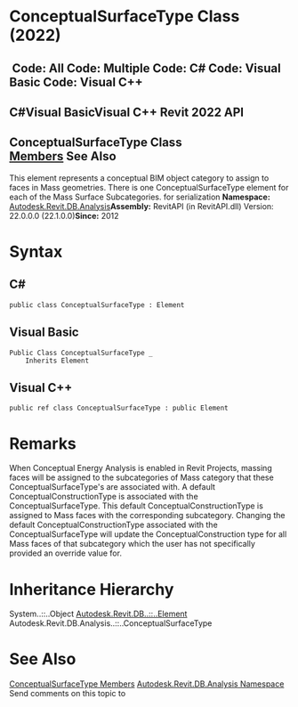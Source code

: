 # ConceptualSurfaceType Class (2022)

﻿
 Code: All Code: Multiple Code: C# Code: Visual Basic Code: Visual C++   
---  
C#Visual BasicVisual C++
Revit 2022 API  
---  
ConceptualSurfaceType Class  
[Members](025f7279-238b-94c3-38ee-43fdd312b81c.md "ConceptualSurfaceType Members") See Also  
---  
This element represents a conceptual BIM object category to assign to faces in Mass geometries. There is one ConceptualSurfaceType element for each of the Mass Surface Subcategories. for serialization 
**Namespace:** [Autodesk.Revit.DB.Analysis](958e2e12-587d-f188-5d7b-f13d7dbfdf48.md "Autodesk.Revit.DB.Analysis Namespace")**Assembly:** RevitAPI (in RevitAPI.dll) Version: 22.0.0.0 (22.1.0.0)**Since:** 2012 
# Syntax
C#  
---  
```text
public class ConceptualSurfaceType : Element
```
  
Visual Basic  
---  
```text
Public Class ConceptualSurfaceType _
	Inherits Element
```
  
Visual C++  
---  
```text
public ref class ConceptualSurfaceType : public Element
```
  
# Remarks
When Conceptual Energy Analysis is enabled in Revit Projects, massing faces will be assigned to the subcategories of Mass category that these ConceptualSurfaceType's are associated with. A default ConceptualConstructionType is associated with the ConceptualSurfaceType. This default ConceptualConstructionType is assigned to Mass faces with the corresponding subcategory. Changing the default ConceptualConstructionType associated with the ConceptualSurfaceType will update the ConceptualConstruction type for all Mass faces of that subcategory which the user has not specifically provided an override value for. 
# Inheritance Hierarchy
System..::..Object [Autodesk.Revit.DB..::..Element](eb16114f-69ea-f4de-0d0d-f7388b105a16.md "Element Class") Autodesk.Revit.DB.Analysis..::..ConceptualSurfaceType
# See Also
[ConceptualSurfaceType Members](025f7279-238b-94c3-38ee-43fdd312b81c.md "ConceptualSurfaceType Members")
[Autodesk.Revit.DB.Analysis Namespace](958e2e12-587d-f188-5d7b-f13d7dbfdf48.md "Autodesk.Revit.DB.Analysis Namespace")
Send comments on this topic to 
